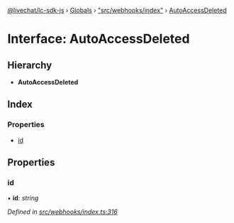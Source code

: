 [@livechat/lc-sdk-js](../README.md) › [Globals](../globals.md) › ["src/webhooks/index"](../modules/_src_webhooks_index_.md) › [AutoAccessDeleted](_src_webhooks_index_.autoaccessdeleted.md)

# Interface: AutoAccessDeleted

## Hierarchy

* **AutoAccessDeleted**

## Index

### Properties

* [id](_src_webhooks_index_.autoaccessdeleted.md#id)

## Properties

###  id

• **id**: *string*

*Defined in [src/webhooks/index.ts:316](https://github.com/livechat/lc-sdk-js/blob/efba8ac/src/webhooks/index.ts#L316)*

